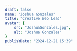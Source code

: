 ```yaml
---
draft: false
name: "Joshua Gonzales"
title: "Creative Web Lead"
avatar: {
    src: "JoshuaGonzales.jpg",
    alt: "Joshua Gonzales"
}
publishDate: "2024-12-21 15:39"
---
```

